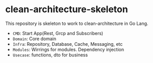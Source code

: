 # clean-architecture-skeleton

This repository is skeleton to work to clean-architecture in Go Lang.

- `CMD`: Start App(Rest, Grcp and Subscribers)  
- `Domain`: Core domain  
- `Infra`: Repository, Database, Cache, Messaging, etc  
- `Modules`: Wirrings for modules. Dependency injection
- `Usecase`: functions, dto for business

